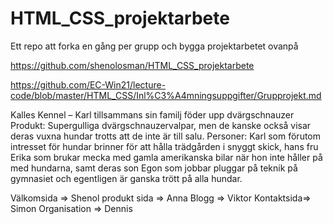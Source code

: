 # HTML_CSS_projektarbete
Ett repo att forka en gång per grupp och bygga projektarbetet ovanpå

https://github.com/shenolosman/HTML_CSS_projektarbete


https://github.com/EC-Win21/lecture-code/blob/master/HTML_CSS/Inl%C3%A4mningsuppgifter/Grupprojekt.md

Kalles Kennel – Karl tillsammans sin familj föder upp dvärgschnauzer Produkt: Supergulliga dvärgschnauzervalpar, men de kanske också visar deras vuxna hundar trotts att de inte är till salu. Personer: Karl som förutom intresset för hundar brinner för att hålla trädgården i snyggt skick, hans fru Erika som brukar mecka med gamla amerikanska bilar när hon inte håller på med hundarna, samt deras son Egon som jobbar pluggar på teknik på gymnasiet och egentligen är ganska trött på alla hundar.

Välkomsida => Shenol
produkt sida => Anna
Blogg => Viktor
Kontaktsida=> Simon
Organisation => Dennis